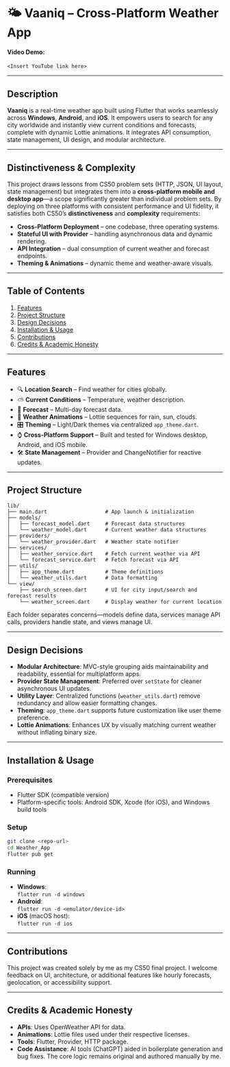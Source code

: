 # 🌤️ Vaaniq – Cross‑Platform Weather App

#### Video Demo:
`<Insert YouTube link here>`

---

## Description

**Vaaniq** is a real-time weather app built using Flutter that works seamlessly across **Windows**, **Android**, and **iOS**. It empowers users to search for any city worldwide and instantly view current conditions and forecasts, complete with dynamic Lottie animations. It integrates API consumption, state management, UI design, and modular architecture.

---

## Distinctiveness & Complexity

This project draws lessons from CS50 problem sets (HTTP, JSON, UI layout, state management) but integrates them into a **cross-platform mobile and desktop app**—a scope significantly greater than individual problem sets. By deploying on three platforms with consistent performance and UI fidelity, it satisfies both CS50’s **distinctiveness** and **complexity** requirements:

- **Cross-Platform Deployment** – one codebase, three operating systems.
- **Stateful UI with Provider** – handling asynchronous data and dynamic rendering.
- **API Integration** – dual consumption of current weather and forecast endpoints.
- **Theming & Animations** – dynamic theme and weather-aware visuals.

---

## Table of Contents

1. [Features](#features)
2. [Project Structure](#project-structure)
3. [Design Decisions](#design-decisions)
4. [Installation & Usage](#installation--usage)
5. [Contributions](#contributions)
6. [Credits & Academic Honesty](#credits--academic-honesty)

---

## Features

- 🔍 **Location Search** – Find weather for cities globally.
- ⛅ **Current Conditions** – Temperature, weather description.
- 📅 **Forecast** – Multi-day forecast data.
- 🎨 **Weather Animations** – Lottie sequences for rain, sun, clouds.
- 🎛️ **Theming** – Light/Dark themes via centralized `app_theme.dart`.
- ⌚ **Cross-Platform Support** – Built and tested for Windows desktop, Android, and iOS mobile.
- 🛠️ **State Management** – Provider and ChangeNotifier for reactive updates.

---

## Project Structure

```
lib/
├── main.dart                   # App launch & initialization
├── models/
│   ├── forecast_model.dart     # Forecast data structures
│   └── weather_model.dart      # Current weather data structures
├── providers/
│   └── weather_provider.dart   # Weather state notifier
├── services/
│   ├── weather_service.dart    # Fetch current weather via API
│   └── forecast_service.dart   # Fetch forecast via API
├── utils/
│   ├── app_theme.dart          # Theme definitions
│   └── weather_utils.dart      # Data formatting 
└── view/
    ├── search_screen.dart      # UI for city input/search and forecast results
    └── weather_screen.dart     # Display weather for current location
```

Each folder separates concerns—models define data, services manage API calls, providers handle state, and views manage UI.

---

## Design Decisions

- **Modular Architecture**: MVC-style grouping aids maintainability and readability, essential for multiplatform apps.
- **Provider State Management**: Preferred over `setState` for cleaner asynchronous UI updates.
- **Utility Layer**: Centralized functions (`weather_utils.dart`) remove redundancy and allow easier formatting changes.
- **Theming**: `app_theme.dart` supports future customization like user theme preference.
- **Lottie Animations**: Enhances UX by visually matching current weather without inflating binary size.

---

## Installation & Usage

### Prerequisites
- Flutter SDK (compatible version)
- Platform-specific tools: Android SDK, Xcode (for iOS), and Windows build tools

### Setup
```bash
git clone <repo-url>
cd Weather_App
flutter pub get
```

### Running
- **Windows**:  
  `flutter run -d windows`
- **Android**:  
  `flutter run -d <emulator/device-id>`
- **iOS** (macOS host):  
  `flutter run -d ios`

---

## Contributions

This project was created solely by me as my CS50 final project. I welcome feedback on UI, architecture, or additional features like hourly forecasts, geolocation, or accessibility support.

---

## Credits & Academic Honesty

- **APIs**: Uses OpenWeather API for data.
- **Animations**: Lottie files used under their respective licenses.
- **Tools**: Flutter, Provider, HTTP package.
- **Code Assistance**: AI tools (ChatGPT) aided in boilerplate generation and bug fixes. The core logic remains original and authored manually by me.
